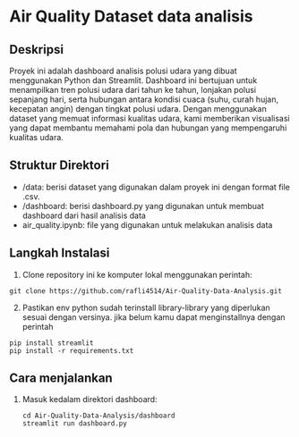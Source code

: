 # Air Quality Dataset data analisis

## Deskripsi
Proyek ini adalah dashboard analisis polusi udara yang dibuat menggunakan Python dan Streamlit. Dashboard ini bertujuan untuk menampilkan tren polusi udara dari tahun ke tahun, 
lonjakan polusi sepanjang hari, serta hubungan antara kondisi cuaca (suhu, curah hujan, kecepatan angin) dengan tingkat polusi udara. Dengan menggunakan dataset yang memuat 
informasi kualitas udara, kami memberikan visualisasi yang dapat membantu memahami pola dan hubungan yang mempengaruhi kualitas udara.

## Struktur Direktori
- /data: berisi dataset yang digunakan dalam proyek ini dengan format file .csv.
- /dashboard: berisi dashboard.py yang digunakan untuk membuat dashboard dari hasil analisis data
- air_quality.ipynb: file yang digunakan untuk melakukan analisis data

## Langkah Instalasi
1. Clone repository ini ke komputer lokal menggunakan perintah:

```
git clone https://github.com/rafli4514/Air-Quality-Data-Analysis.git
```
 
2. Pastikan env python sudah terinstall library-library yang diperlukan sesuai dengan versinya. jika belum
   kamu dapat menginstallnya dengan perintah

```
pip install streamlit
pip install -r requirements.txt
```

## Cara menjalankan
1. Masuk kedalam direktori dashboard:
   ```
   cd Air-Quality-Data-Analysis/dashboard
   streamlit run dashboard.py
   ```
